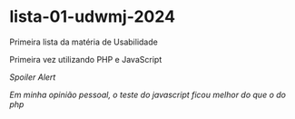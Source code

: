# lista-01-udwmj-2024
Primeira lista da matéria de Usabilidade

Primeira vez utilizando PHP e JavaScript


*Spoiler Alert* 


*Em minha opinião pessoal, o teste do javascript ficou melhor do que o do php*
